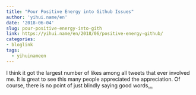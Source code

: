 ```yaml
---
title: "Pour Positive Energy into Github Issues"
author: 'yihui.name/en'
date: '2018-06-04'
slug: pour-positive-energy-into-gith
link: https://yihui.name/en/2018/06/positive-energy-github/
categories:
- bloglink
tags:
  - yihuinameen
---
```


I think it got the largest number of likes among all tweets that ever involved me. It is great to see this many people appreciated the appreciation. Of course, there is no point of just blindly saying good words[... <i class="fas fa-external-link-alt"></i>](https://yihui.name/en/2018/06/positive-energy-github/)

